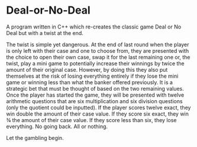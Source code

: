 # Deal-or-No-Deal
A program written in C++ which re-creates the classic game Deal or No Deal but with a twist at the end.

The twist is simple yet dangerous. At the end of last round when the player is only left with their case and one to choose from, they are presented with the choice to open their own case, swap it for the last remaining one or, the twist, play a mini game to potentially increase their winnings by twice the amount of their original case. 
However, by doing this they also put themselves at the risk of losing everything entirely if they lose the mini game or winning less than what the banker offered previously. 
It is a strategic bet that must be thought of based on the two remaining values. Once the player has started the game, they will be presented with twelve arithmetic questions that are six multiplication and six division questions (only the quotient could be inputted). 
If the player scores twelve exact, they win double the amount of their case value. If they score six exact, they win ¾ the amount of their case value. If they score less than six, they lose everything. No going back. All or nothing. 

Let the gambling begin. 
